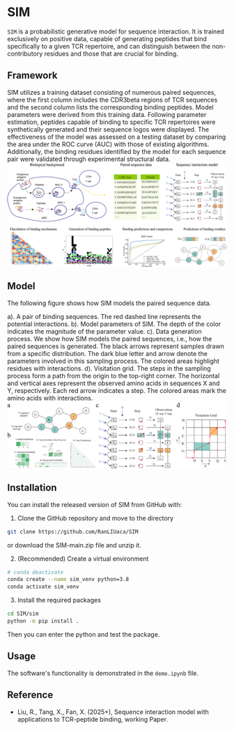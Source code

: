 # SIM
`SIM` is a probabilistic generative model for sequence interaction. It is trained exclusively on positive data, capable of generating peptides that bind specifically to a given TCR repertoire, and can distinguish between the non-contributory residues and those that are crucial for binding.

<!-- framework.png -->
## Framework
SIM utilizes a training dataset consisting of numerous paired sequences, where the first column includes the CDR3beta regions of TCR sequences and the second column lists the corresponding binding peptides. Model parameters were derived from this training data. Following parameter estimation, peptides capable of binding to specific TCR repertoires were synthetically generated and their sequence logos were displayed. The effectiveness of the model was assessed on a testing dataset by comparing the area under the ROC curve (AUC) with those of existing algorithms. Additionally, the binding residues identified by the model for each sequence pair were validated through experimental structural data.
![SIM framework for TCR-peptide binding analysis](./figs/framework.png)

## Model
The following figure shows how SIM models the paired sequence data.

a). A pair of binding sequences. The red dashed line represents the potential interactions. b). Model parameters of SIM. The depth of the color indicates the magnitude of the parameter value. c). Data generation process. We show how SIM models the paired sequences, i.e., how the paired sequences is generated. The black arrows represent samples drawn from a specific distribution. The dark blue letter and arrow denote the parameters involved in this sampling process. The colored areas highlight residues with interactions. d). Visitation grid. The steps in the sampling process form a path from the origin to the top-right corner. The horizontal and vertical axes represent the observed amino acids in sequences X and Y, respectively. Each red arrow indicates a step. The colored areas mark the amino acids with interactions.
![SIM for a pair of binding amino acid sequences](./figs/model_with_para.png)

## Installation
You can install the released version of SIM from GitHub with:
1. Clone the GitHub repository and move to the directory
```bash
git clone https://github.com/RanLIUaca/SIM
```
or download the SIM-main.zip file and unzip it.


2. (Recommended) Create a virtual environment 
```bash
# conda deactivate
conda create --name sim_venv python=3.8
conda activate sim_venv
```

3. Install the required packages 
```bash
cd SIM/sim
python -m pip install .
```

Then you can enter the python and test the package.

## Usage
The software's functionality is demonstrated in the `demo.ipynb` file.


## Reference
-   Liu, R., Tang, X., Fan, X. (2025+), Sequence interaction model with applications to TCR-peptide binding, working Paper.
